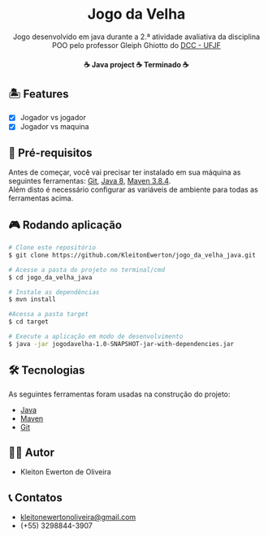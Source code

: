 <h1 align="center">Jogo da Velha</h1>

<p align="center">Jogo desenvolvido em java durante a 2.ª atividade avaliativa da disciplina POO pelo professor Gleiph Ghiotto do <a href="https://www.ufjf.br/deptocomputacao/">DCC - UFJF</a></p>



<h4 align="center"> 
	☕  Java project  ☕ Terminado  ☕
</h4>

## 🏝️ Features

- [x] Jogador vs jogador
- [x] Jogador vs maquina

## 📌 Pré-requisitos

Antes de começar, você vai precisar ter instalado em sua máquina as seguintes ferramentas:
[Git](https://git-scm.com), [Java 8](https://www.java.com/pt-BR/download/java8_update.jsp), [Maven 3.8.4](https://maven.apache.org/download.cgi?Preferred=ftp://ftp.osuosl.org/pub/apache/).  
Além disto é necessário configurar as variáveis de ambiente para todas as ferramentas acima.


## 🎮 Rodando aplicação

```bash
# Clone este repositório
$ git clone https://github.com/KleitonEwerton/jogo_da_velha_java.git

# Acesse a pasta do projeto no terminal/cmd
$ cd jogo_da_velha_java

# Instale as dependências
$ mvn install

#Acessa a pasta target
$ cd target

# Execute a aplicação em modo de desenvolvimento
$ java -jar jogodavelha-1.0-SNAPSHOT-jar-with-dependencies.jar

```
## 🛠 Tecnologias

As seguintes ferramentas foram usadas na construção do projeto:

- [Java](https://www.java.com/pt-BR/download/java8_update.jsp)
- [Maven](https://maven.apache.org/download.cgi?Preferred=ftp://ftp.osuosl.org/pub/apache/)
- [Git](https://git-scm.com/)

## 👨‍💻 Autor
- Kleiton Ewerton de Oliveira

## 📞 Contatos
- kleitonewertonoliveira@gmail.com
- (+55) 3298844-3907